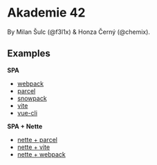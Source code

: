 # Akademie 42

By Milan Šulc (@f3l1x) & Honza Černý (@chemix).

## Examples

**SPA**

- [webpack](./1-webpack)
- [parcel](./2-parcel)
- [snowpack](./3-snowpack)
- [vite](./4-vite)
- [vue-cli](./5-vue-cli)

**SPA + Nette**

- [nette + parcel](./6-nette-parcel)
- [nette + vite](./6-nette-vite)
- [nette + webpack](./6-nette-webpack)
